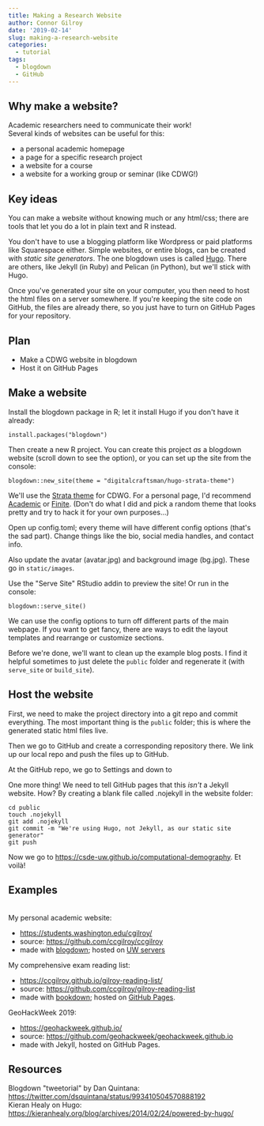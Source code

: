 ```yaml
---
title: Making a Research Website
author: Connor Gilroy
date: '2019-02-14'
slug: making-a-research-website
categories:
  - tutorial
tags:
  - blogdown
  - GitHub
---
```


## Why make a website?

Academic researchers need to communicate their work!  
Several kinds of websites can be useful for this: 

- a personal academic homepage
- a page for a specific research project
- a website for a course
- a website for a working group or seminar (like CDWG!)

## Key ideas

You can make a website without knowing much or any html/css; there are tools that let you do a lot in plain text and R instead.

You don't have to use a blogging platform like Wordpress or paid platforms like Squarespace either. Simple websites, or entire blogs, can be created with *static site generators*. The one blogdown uses is called [Hugo](https://gohugo.io/). There are others, like Jekyll (in Ruby) and Pelican (in Python), but we'll stick with Hugo.

Once you've generated your site on your computer, you then need to host the html files on a server somewhere. If you're keeping the site code on GitHub, the files are already there, so you just have to turn on GitHub Pages for your repository.

## Plan

- Make a CDWG website in blogdown
- Host it on GitHub Pages

## Make a website

Install the blogdown package in R; let it install Hugo if you don't have it already:

```
install.packages("blogdown")
```

Then create a new R project. You can create this project *as* a blogdown website (scroll down to see the option), or you can set up the site from the console: 

```
blogdown::new_site(theme = "digitalcraftsman/hugo-strata-theme")
```

We'll use the [Strata theme](https://themes.gohugo.io/strata/) for CDWG. For a personal page, I'd recommend [Academic](https://themes.gohugo.io/academic/) or [Finite](https://themes.gohugo.io/finite/). (Don't do what I did and pick a random theme that looks pretty and try to hack it for your own purposes...)

Open up config.toml; every theme will have different config options (that's the sad part). Change things like the bio, social media handles, and contact info. 

Also update the avatar (avatar.jpg) and background image (bg.jpg). These go in `static/images`. 

Use the "Serve Site" RStudio addin to preview the site! Or run in the console: 

```
blogdown::serve_site()
```

We can use the config options to turn off different parts of the main webpage. If you want to get fancy, there are ways to edit the layout templates and rearrange or customize sections.

Before we're done, we'll want to clean up the example blog posts. I find it helpful sometimes to just delete the `public` folder and regenerate it (with `serve_site` or `build_site`). 

## Host the website

First, we need to make the project directory into a git repo and commit everything. The most important thing is the `public` folder; this is where the generated static html files live.

Then we go to GitHub and create a corresponding repository there. We link up our local repo and push the files up to GitHub. 

At the GitHub repo, we go to Settings and down to 

One more thing! We need to tell GitHub pages that this *isn't* a Jekyll website. How? By creating a blank file called .nojekyll in the website folder: 

```
cd public
touch .nojekyll
git add .nojekyll
git commit -m "We're using Hugo, not Jekyll, as our static site generator"
git push
```

Now we go to https://csde-uw.github.io/computational-demography. Et voilà!

## Examples
<br>
My personal academic website: 

- https://students.washington.edu/cgilroy/
- source: https://github.com/ccgilroy/ccgilroy
- made with [blogdown](https://bookdown.org/yihui/blogdown/); hosted on [UW servers](https://itconnect.uw.edu/connect/web-publishing/shared-hosting/)

My comprehensive exam reading list:  

- https://ccgilroy.github.io/gilroy-reading-list/
- source: https://github.com/ccgilroy/gilroy-reading-list
- made with [bookdown](https://bookdown.org/); hosted on [GitHub Pages](https://pages.github.com/).

GeoHackWeek 2019: 

- https://geohackweek.github.io/
- source: https://github.com/geohackweek/geohackweek.github.io
- made with Jekyll, hosted on GitHub Pages.

## Resources

Blogdown "tweetorial" by Dan Quintana: https://twitter.com/dsquintana/status/993410504570888192  
Kieran Healy on Hugo: https://kieranhealy.org/blog/archives/2014/02/24/powered-by-hugo/

